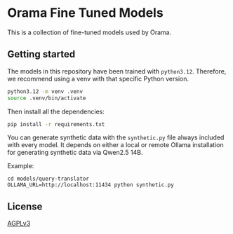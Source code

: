 # Orama Fine Tuned Models

This is a collection of fine-tuned models used by Orama.

## Getting started

The models in this repository have been trained with `python3.12`. Therefore, we recommend using a venv with that specific Python version.

```bash
python3.12 -m venv .venv
source .venv/bin/activate
```

Then install all the dependencies:

```bash
pip install -r requirements.txt
```

You can generate synthetic data with the `synthetic.py` file always included with every model. It depends on either a local or remote Ollama installation for generating synthetic data via Qwen2.5 14B.

Example:

```shell
cd models/query-translator
OLLAMA_URL=http://localhost:11434 python synthetic.py
```

## License

[AGPLv3](/LICENSE.md)